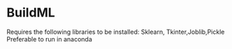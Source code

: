 # BuildML
Requires the following libraries to be installed: Sklearn, Tkinter,Joblib,Pickle
Preferable to run in anaconda 
